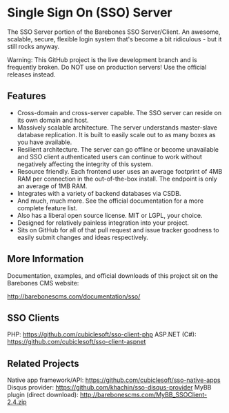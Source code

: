 Single Sign On (SSO) Server
===========================

The SSO Server portion of the Barebones SSO Server/Client.  An awesome, scalable, secure, flexible login system that's become a bit ridiculous - but it still rocks anyway.

Warning:  This GitHub project is the live development branch and is frequently broken.  Do NOT use on production servers!  Use the official releases instead.

Features
--------

* Cross-domain and cross-server capable.  The SSO server can reside on its own domain and host.
* Massively scalable architecture.  The server understands master-slave database replication.  It is built to easily scale out to as many boxes as you have available.
* Resilient architecture.  The server can go offline or become unavailable and SSO client authenticated users can continue to work without negatively affecting the integrity of this system.
* Resource friendly.  Each frontend user uses an average footprint of 4MB RAM per connection in the out-of-the-box install.  The endpoint is only an average of 1MB RAM.
* Integrates with a variety of backend databases via CSDB.
* And much, much more.  See the official documentation for a more complete feature list.
* Also has a liberal open source license.  MIT or LGPL, your choice.
* Designed for relatively painless integration into your project.
* Sits on GitHub for all of that pull request and issue tracker goodness to easily submit changes and ideas respectively.

More Information
----------------

Documentation, examples, and official downloads of this project sit on the Barebones CMS website:

http://barebonescms.com/documentation/sso/

SSO Clients
-----------

PHP:  https://github.com/cubiclesoft/sso-client-php
ASP.NET (C#):  https://github.com/cubiclesoft/sso-client-aspnet

Related Projects
----------------

Native app framework/API:  https://github.com/cubiclesoft/sso-native-apps
Disqus provider:  https://github.com/khachin/sso-disqus-provider
MyBB plugin (direct download):  http://barebonescms.com/MyBB_SSOClient-2.4.zip
